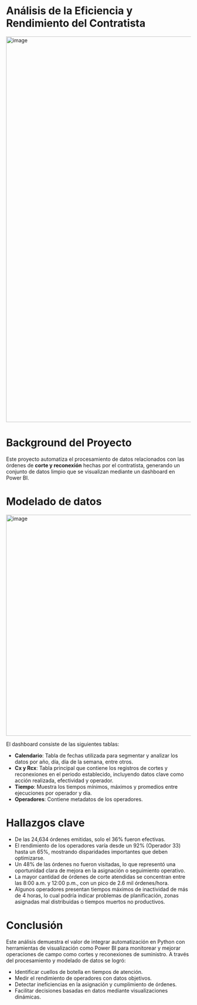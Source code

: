 # Análisis de la Eficiencia y Rendimiento del Contratista

<img width="1050" alt="image" src="https://github.com/user-attachments/assets/9e93f7c3-2093-4164-88a1-9717edb58461" />

# Background del Proyecto

Este proyecto automatiza el procesamiento de datos relacionados con las órdenes de **corte y reconexión** hechas por el contratista, generando un conjunto de datos limpio que se visualizan mediante un dashboard en Power BI.

# Modelado de datos

<img width="602" alt="image" src="https://github.com/user-attachments/assets/83d7814b-25bb-43bc-9684-8705ce82a765" />

El dashboard consiste de las siguientes tablas:

- **Calendario**: Tabla de fechas utilizada para segmentar y analizar los datos por año, día, día de la semana, entre otros.
- **Cx y Rcx**: Tabla principal que contiene los registros de cortes y reconexiones en el periodo establecido, incluyendo datos clave como acción realizada, efectividad y operador.
- **Tiempo**: Muestra los tiempos mínimos, máximos y promedios entre ejecuciones por operador y día.
- **Operadores**: Contiene metadatos de los operadores.

# Hallazgos clave

- De las 24,634 órdenes emitidas, solo el 36% fueron efectivas.
- El rendimiento de los operadores varía desde un 92% (Operador 33) hasta un 65%, mostrando disparidades importantes que deben optimizarse.
- Un 48% de las órdenes no fueron visitadas, lo que representó una oportunidad clara de mejora en la asignación o seguimiento operativo.
- La mayor cantidad de órdenes de corte atendidas se concentran entre las 8:00 a.m. y 12:00 p.m., con un pico de 2.6 mil órdenes/hora.
- Algunos operadores presentan tiempos máximos de inactividad de más de 4 horas, lo cual podría indicar problemas de planificación, zonas asignadas mal distribuidas o tiempos muertos no productivos.

# Conclusión

Este análisis demuestra el valor de integrar automatización en Python con herramientas de visualización como Power BI para monitorear y mejorar operaciones de campo como cortes y reconexiones de suministro. A través del procesamiento y modelado de datos se logró:

- Identificar cuellos de botella en tiempos de atención.
- Medir el rendimiento de operadores con datos objetivos.
- Detectar ineficiencias en la asignación y cumplimiento de órdenes.
- Facilitar decisiones basadas en datos mediante visualizaciones dinámicas.


